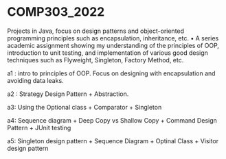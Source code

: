 # COMP303_2022
Projects in Java, focus on design patterns and object-oriented programming principles such as encapsulation, inheritance, etc.
•	A series academic assignment showing my understanding of the principles of OOP, introduction to unit testing, and implementation of various good design techniques such as Flyweight, Singleton, Factory Method, etc.

a1 : intro to principles of OOP. Focus on designing with encapsulation and avoiding data leaks.

a2 : Strategy Design Pattern + Abstraction.

a3: Using the Optional class + Comparator + Singleton 

a4: Sequence diagram + Deep Copy vs Shallow Copy + Command Design Pattern + JUnit testing

a5: Singleton design pattern + Sequence Diagram + Optinal Class + Visitor design pattern
